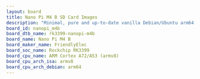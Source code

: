```yaml
---
layout: board
title: Nano Pi M4 B SD Card Images
description: "Minimal, pure and up-to-date vanilla Debian/Ubuntu arm64 SD card images for Nano Pi M4 B by FriendlyElec, SoC: Rockchip RK3399, CPU ISA: armv8"
board_id: nanopi_m4b
board_dtb_name: rk3399-nanopi-m4b
board_name: Nano Pi M4 B
board_maker_name: FriendlyElec
board_soc_name: Rockchip RK3399
board_cpu_name: ARM Cortex A72/A53 (armv8)
board_cpu_arch_isa: armv8
board_cpu_arch_debian: arm64
---
```

